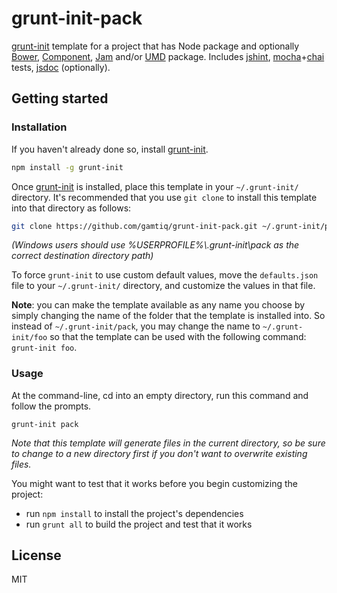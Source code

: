# grunt-init-pack

[grunt-init](http://gruntjs.com/project-scaffolding) template for a project that has Node package and optionally
[Bower](http://bower.io), [Component](https://github.com/component/component), [Jam](http://jamjs.org)
and/or [UMD](https://github.com/umdjs/umd) package.
Includes [jshint](jshint.com), [mocha](http://visionmedia.github.io/mocha/)+[chai](http://chaijs.com) tests,
[jsdoc](http://usejsdoc.org) (optionally).

## Getting started

### Installation

If you haven't already done so, install [grunt-init](http://gruntjs.com/project-scaffolding).

``` bash
npm install -g grunt-init
```

Once [grunt-init](http://gruntjs.com/project-scaffolding) is installed, place this template in your `~/.grunt-init/` directory.
It's recommended that you use `git clone` to install this template into that directory as follows:

``` bash
git clone https://github.com/gamtiq/grunt-init-pack.git ~/.grunt-init/pack
```

_(Windows users should use %USERPROFILE%\\.grunt-init\pack as the correct destination directory path)_

To force `grunt-init` to use custom default values, move the `defaults.json` file to your `~/.grunt-init/` directory,
and customize the values in that file.

**Note**: you can make the template available as any name you choose by simply changing the name of the folder
that the template is installed into. So instead of `~/.grunt-init/pack`, you may change the name to `~/.grunt-init/foo`
so that the template can be used with the following command: `grunt-init foo`.

### Usage

At the command-line, cd into an empty directory, run this command and follow the prompts.

```
grunt-init pack
```

_Note that this template will generate files in the current directory, so be sure to change to a new directory first
if you don't want to overwrite existing files._

You might want to test that it works before you begin customizing the project:

* run `npm install` to install the project's dependencies
* run `grunt all` to build the project and test that it works

## License

MIT
